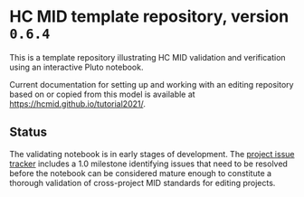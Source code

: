 # HC MID template repository, version `0.6.4`


This is a template repository illustrating HC MID validation and verification using an interactive Pluto notebook.

Current documentation for setting up and working with an editing repository based on or copied from this model is available at <https://hcmid.github.io/tutorial2021/>.

## Status

The validating notebook is in early stages of development.  The [project issue tracker](https://github.com/HCMID/validatormodel/issues) includes a 1.0 milestone identifying issues that need to be resolved before the notebook can be considered mature enough to constitute a thorough validation of cross-project MID standards for editing projects.



